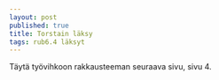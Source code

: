 ```yaml
---
layout: post
published: true
title: Torstain läksy
tags: rub6.4 läksyt
---
```

Täytä työvihkoon rakkausteeman seuraava sivu, sivu 4. 
